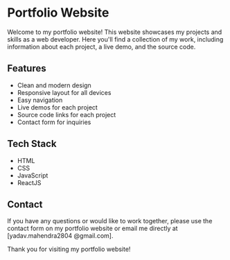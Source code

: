 
# Portfolio Website

Welcome to my portfolio website! This website showcases my projects and skills as a web developer. Here you'll find a collection of my work, including information about each project, a live demo, and the source code.

## Features

- Clean and modern design
- Responsive layout for all devices
- Easy navigation
- Live demos for each project
- Source code links for each project
- Contact form for inquiries


## Tech Stack

- HTML
- CSS
- JavaScript
- ReactJS


## Contact

If you have any questions or would like to work together, please use the contact form on my portfolio website or email me directly at [yadav.mahendra2804
@gmail.com].

Thank you for visiting my portfolio website!
